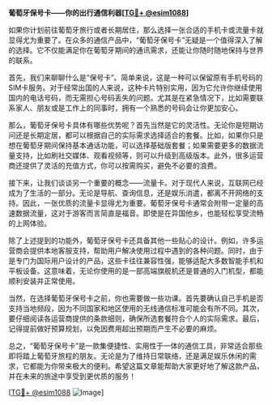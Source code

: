 **葡萄牙保号卡——你的出行通信利器[[TG💪+ @esim1088](https://t.me/s/esim1088)]**

如果你计划前往葡萄牙旅行或者长期居住，那么选择一张合适的手机卡或流量卡就显得尤为重要了。在众多的通信产品中，“葡萄牙保号卡”无疑是一个值得深入了解的选择。它不仅能满足你在葡萄牙期间的通讯需求，还能让你随时随地保持与世界的联系。

首先，我们来聊聊什么是“保号卡”。简单来说，这是一种可以保留原有手机号码的SIM卡服务。对于经常出国的人来说，这种卡片特别实用，因为它允许你继续使用国内的电话号码，而无需担心号码丢失的问题。尤其是在紧急情况下，比如需要联系家人、朋友或是工作上的同事时，拥有一个熟悉的号码会让你更加安心。

那么，葡萄牙保号卡具体有哪些优势呢？首先当然是它的灵活性。无论你是短期访问还是长期定居，都可以根据自己的实际需求选择适合的套餐。比如，如果你只是想在葡萄牙期间保持基本通话功能，可以选择基础版套餐；如果需要更多的数据流量支持，比如刷社交媒体、观看视频等，则可以升级到高级版本。此外，很多运营商还提供了灵活的充值方式，你可以按需购买，避免不必要的浪费。

接下来，让我们谈谈另一个重要的概念——流量卡。对于现代人来说，互联网已经成为了生活的一部分。无论是导航、查询信息，还是娱乐消遣，都离不开网络的支持。因此，一张优质的流量卡显得尤为重要。葡萄牙保号卡通常会附带一定量的高速数据流量，这对于游客而言简直是福音。即使是在异国他乡，也能轻松享受流畅的上网体验。

除了上述提到的功能外，葡萄牙保号卡还具备其他一些贴心的设计。例如，许多运营商会提供本地客服支持，帮助用户解决使用过程中遇到的各种问题。同时，由于是专门为国际用户设计的产品，这些卡往往兼容性强，能够适配大多数智能手机和平板设备。这意味着，无论你使用的是一部高端旗舰机还是普通的入门机型，都能顺利安装并正常使用。

当然，在选择葡萄牙保号卡之前，你也需要做一些功课。首先要确认自己手机是否支持当地频段，因为不同国家和地区使用的无线通信标准可能会有所不同。其次，要仔细阅读各运营商提供的条款细则，确保所选套餐符合个人的实际需求。最后，记得提前做好预算规划，以免因费用超出预期而产生不必要的麻烦。

总之，“葡萄牙保号卡”是一款集便捷性、实用性于一体的通信工具，非常适合那些即将踏上葡萄牙旅程的朋友。无论是为了维持日常联络，还是满足娱乐休闲的需求，它都能为你带来极大的便利。希望这篇文章能帮助大家更好地了解这款产品，并在未来的旅途中享受到更优质的服务！

[[TG💪+ @esim1088](https://t.me/s/esim1088) ![Image](https://i.postimg.cc/4NQfJmqS/Snipaste-2025-05-13-00-14-12.png)]